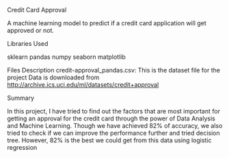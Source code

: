 Credit Card Approval

A machine learning model to predict if a credit card application will get approved or not.


Libraries Used

sklearn
pandas
numpy
seaborn
matplotlib

Files Description
credit-approval_pandas.csv: This is the dataset file for the project
Data is downloaded from http://archive.ics.uci.edu/ml/datasets/credit+approval

Summary

In this project, I have tried to find out the factors that are most important for getting an approval for the credit card through the power of Data Analysis and Machine Learning. Though we have achieved 82% of accuracy, we also tried to check if we can improve the performance further and tried decision tree. However, 82% is the best we could get from this data using  logistic regression 



